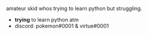 amateur skid whos trying to learn python but struggling.

+  **trying** to learn python atm
+ discord: pokemon#0001 & virtue#0001

